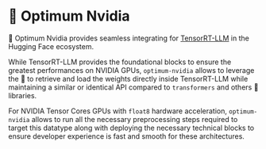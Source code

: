 <!---
Copyright 2023 The HuggingFace Team. All rights reserved.

Licensed under the Apache License, Version 2.0 (the "License");
you may not use this file except in compliance with the License.
You may obtain a copy of the License at

    http://www.apache.org/licenses/LICENSE-2.0

Unless required by applicable law or agreed to in writing, software
distributed under the License is distributed on an "AS IS" BASIS,
WITHOUT WARRANTIES OR CONDITIONS OF ANY KIND, either express or implied.
See the License for the specific language governing permissions and
limitations under the License.
-->

# 🤗 Optimum Nvidia

🤗 Optimum Nvidia provides seamless integrating for [TensorRT-LLM](https://github.com/NVIDIA/TensorRT-LLM) in the Hugging Face ecosystem.

While TensorRT-LLM provides the foundational blocks to ensure the greatest performances on NVIDIA GPUs, `optimum-nvidia` allows
to leverage the 🤗 to retrieve and load the weights directly inside TensorRT-LLM while maintaining a similar or identical API compared to `transformers` and others 🤗 libraries.

For NVIDIA Tensor Cores GPUs with `float8` hardware acceleration, `optimum-nvidia` allows to run all the necessary preprocessing steps required to target this datatype along with 
deploying the necessary technical blocks to ensure developer experience is fast and smooth for these architectures.